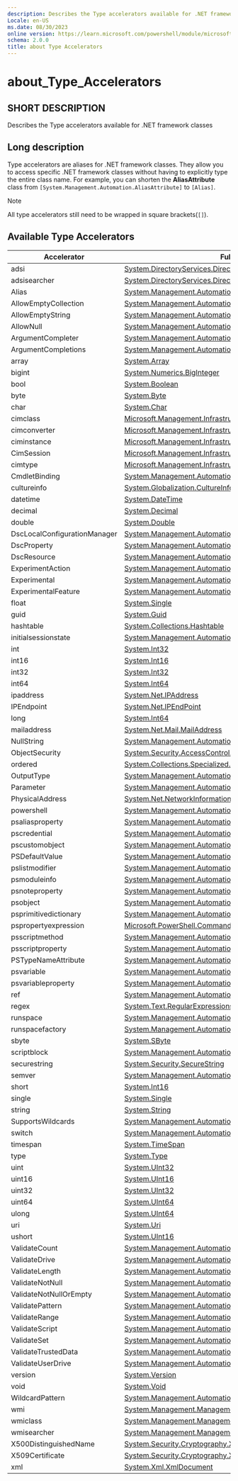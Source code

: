 ```yaml
---
description: Describes the Type accelerators available for .NET framework classes
Locale: en-US
ms.date: 08/30/2023
online version: https://learn.microsoft.com/powershell/module/microsoft.powershell.core/about/about_type_accelerators?view=powershell-7.3&WT.mc_id=ps-gethelp
schema: 2.0.0
title: about Type Accelerators
---
```

# about_Type_Accelerators

## SHORT DESCRIPTION
Describes the Type accelerators available for .NET framework classes

## Long description

Type accelerators are aliases for .NET framework classes. They allow you to
access specific .NET framework classes without having to explicitly type the
entire class name. For example, you can shorten the **AliasAttribute**
class from `[System.Management.Automation.AliasAttribute]` to `[Alias]`.

> [!NOTE]
> All type accelerators still need to be wrapped in square brackets(`[]`).

## Available Type Accelerators

|         Accelerator          |                                                                 Full Class Name                                                                 |
| ---------------------------- | ----------------------------------------------------------------------------------------------------------------------------------------------- |
| adsi                         | [System.DirectoryServices.DirectoryEntry](xref:System.DirectoryServices.DirectoryEntry)                                                         |
| adsisearcher                 | [System.DirectoryServices.DirectorySearcher](xref:System.DirectoryServices.DirectorySearcher)                                                   |
| Alias                        | [System.Management.Automation.AliasAttribute](xref:System.Management.Automation.AliasAttribute)                                                 |
| AllowEmptyCollection         | [System.Management.Automation.AllowEmptyCollectionAttribute](xref:System.Management.Automation.AllowEmptyCollectionAttribute)                   |
| AllowEmptyString             | [System.Management.Automation.AllowEmptyStringAttribute](xref:System.Management.Automation.AllowEmptyStringAttribute)                           |
| AllowNull                    | [System.Management.Automation.AllowNullAttribute](xref:System.Management.Automation.AllowNullAttribute)                                         |
| ArgumentCompleter            | [System.Management.Automation.ArgumentCompleterAttribute](xref:System.Management.Automation.ArgumentCompleterAttribute)                         |
| ArgumentCompletions          | [System.Management.Automation.ArgumentCompletionsAttribute](xref:System.Management.Automation.ArgumentCompletionsAttribute)                     |
| array                        | [System.Array](xref:System.Array)                                                                                                               |
| bigint                       | [System.Numerics.BigInteger](xref:System.Numerics.BigInteger)                                                                                   |
| bool                         | [System.Boolean](xref:System.Boolean)                                                                                                           |
| byte                         | [System.Byte](xref:System.Byte)                                                                                                                 |
| char                         | [System.Char](xref:System.Char)                                                                                                                 |
| cimclass                     | [Microsoft.Management.Infrastructure.CimClass](xref:Microsoft.Management.Infrastructure.CimClass)                                               |
| cimconverter                 | [Microsoft.Management.Infrastructure.CimConverter](xref:Microsoft.Management.Infrastructure.CimConverter)                                       |
| ciminstance                  | [Microsoft.Management.Infrastructure.CimInstance](xref:Microsoft.Management.Infrastructure.CimInstance)                                         |
| CimSession                   | [Microsoft.Management.Infrastructure.CimSession](xref:Microsoft.Management.Infrastructure.CimSession)                                           |
| cimtype                      | [Microsoft.Management.Infrastructure.CimType](xref:Microsoft.Management.Infrastructure.CimType)                                                 |
| CmdletBinding                | [System.Management.Automation.CmdletBindingAttribute](xref:System.Management.Automation.CmdletBindingAttribute)                                 |
| cultureinfo                  | [System.Globalization.CultureInfo](xref:System.Globalization.CultureInfo)                                                                       |
| datetime                     | [System.DateTime](xref:System.DateTime)                                                                                                         |
| decimal                      | [System.Decimal](xref:System.Decimal)                                                                                                           |
| double                       | [System.Double](xref:System.Double)                                                                                                             |
| DscLocalConfigurationManager | [System.Management.Automation.DscLocalConfigurationManagerAttribute](xref:System.Management.Automation.DscLocalConfigurationManagerAttribute)   |
| DscProperty                  | [System.Management.Automation.DscPropertyAttribute](xref:System.Management.Automation.DscPropertyAttribute)                                     |
| DscResource                  | [System.Management.Automation.DscResourceAttribute](xref:System.Management.Automation.DscResourceAttribute)                                     |
| ExperimentAction             | [System.Management.Automation.ExperimentAction](xref:System.Management.Automation.ExperimentAction)                                             |
| Experimental                 | [System.Management.Automation.ExperimentalAttribute](xref:System.Management.Automation.ExperimentalAttribute)                                   |
| ExperimentalFeature          | [System.Management.Automation.ExperimentalFeature](xref:System.Management.Automation.ExperimentalFeature)                                       |
| float                        | [System.Single](xref:System.Single)                                                                                                             |
| guid                         | [System.Guid](xref:System.Guid)                                                                                                                 |
| hashtable                    | [System.Collections.Hashtable](xref:System.Collections.Hashtable)                                                                               |
| initialsessionstate          | [System.Management.Automation.Runspaces.InitialSessionState](xref:System.Management.Automation.Runspaces.InitialSessionState)                   |
| int                          | [System.Int32](xref:System.Int32)                                                                                                               |
| int16                        | [System.Int16](xref:System.Int16)                                                                                                               |
| int32                        | [System.Int32](xref:System.Int32)                                                                                                               |
| int64                        | [System.Int64](xref:System.Int64)                                                                                                               |
| ipaddress                    | [System.Net.IPAddress](xref:System.Net.IPAddress)                                                                                               |
| IPEndpoint                   | [System.Net.IPEndPoint](xref:System.Net.IPEndPoint)                                                                                             |
| long                         | [System.Int64](xref:System.Int64)                                                                                                               |
| mailaddress                  | [System.Net.Mail.MailAddress](xref:System.Net.Mail.MailAddress)                                                                                 |
| NullString                   | [System.Management.Automation.Language.NullString](xref:System.Management.Automation.Language.NullString)                                       |
| ObjectSecurity               | [System.Security.AccessControl.ObjectSecurity](xref:System.Security.AccessControl.ObjectSecurity)                                               |
| ordered                      | [System.Collections.Specialized.OrderedDictionary](xref:System.Collections.Specialized.OrderedDictionary)                                       |
| OutputType                   | [System.Management.Automation.OutputTypeAttribute](xref:System.Management.Automation.OutputTypeAttribute)                                       |
| Parameter                    | [System.Management.Automation.ParameterAttribute](xref:System.Management.Automation.ParameterAttribute)                                         |
| PhysicalAddress              | [System.Net.NetworkInformation.PhysicalAddress](xref:System.Net.NetworkInformation.PhysicalAddress)                                             |
| powershell                   | [System.Management.Automation.PowerShell](xref:System.Management.Automation.PowerShell)                                                         |
| psaliasproperty              | [System.Management.Automation.PSAliasProperty](xref:System.Management.Automation.PSAliasProperty)                                               |
| pscredential                 | [System.Management.Automation.PSCredential](xref:System.Management.Automation.PSCredential)                                                     |
| pscustomobject               | [System.Management.Automation.PSObject](xref:System.Management.Automation.PSObject)                                                             |
| PSDefaultValue               | [System.Management.Automation.PSDefaultValueAttribute](xref:System.Management.Automation.PSDefaultValueAttribute)                               |
| pslistmodifier               | [System.Management.Automation.PSListModifier](xref:System.Management.Automation.PSListModifier)                                                 |
| psmoduleinfo                 | [System.Management.Automation.PSModuleInfo](xref:System.Management.Automation.PSModuleInfo)                                                     |
| psnoteproperty               | [System.Management.Automation.PSNoteProperty](xref:System.Management.Automation.PSNoteProperty)                                                 |
| psobject                     | [System.Management.Automation.PSObject](xref:System.Management.Automation.PSObject)                                                             |
| psprimitivedictionary        | [System.Management.Automation.PSPrimitiveDictionary](xref:System.Management.Automation.PSPrimitiveDictionary)                                   |
| pspropertyexpression         | [Microsoft.PowerShell.Commands.PSPropertyExpression](xref:Microsoft.PowerShell.Commands.PSPropertyExpression)                                   |
| psscriptmethod               | [System.Management.Automation.PSScriptMethod](xref:System.Management.Automation.PSScriptMethod)                                                 |
| psscriptproperty             | [System.Management.Automation.PSScriptProperty](xref:System.Management.Automation.PSScriptProperty)                                             |
| PSTypeNameAttribute          | [System.Management.Automation.PSTypeNameAttribute](xref:System.Management.Automation.PSTypeNameAttribute)                                       |
| psvariable                   | [System.Management.Automation.PSVariable](xref:System.Management.Automation.PSVariable)                                                         |
| psvariableproperty           | [System.Management.Automation.PSVariableProperty](xref:System.Management.Automation.PSVariableProperty)                                         |
| ref                          | [System.Management.Automation.PSReference](xref:System.Management.Automation.PSReference)                                                       |
| regex                        | [System.Text.RegularExpressions.Regex](xref:System.Text.RegularExpressions.Regex)                                                               |
| runspace                     | [System.Management.Automation.Runspaces.Runspace](xref:System.Management.Automation.Runspaces.Runspace)                                         |
| runspacefactory              | [System.Management.Automation.Runspaces.RunspaceFactory](xref:System.Management.Automation.Runspaces.RunspaceFactory)                           |
| sbyte                        | [System.SByte](xref:System.SByte)                                                                                                               |
| scriptblock                  | [System.Management.Automation.ScriptBlock](xref:System.Management.Automation.ScriptBlock)                                                       |
| securestring                 | [System.Security.SecureString](xref:System.Security.SecureString)                                                                               |
| semver                       | [System.Management.Automation.SemanticVersion](xref:System.Management.Automation.SemanticVersion)                                               |
| short                        | [System.Int16](xref:System.Int16)                                                                                                               |
| single                       | [System.Single](xref:System.Single)                                                                                                             |
| string                       | [System.String](xref:System.String)                                                                                                             |
| SupportsWildcards            | [System.Management.Automation.SupportsWildcardsAttribute](xref:System.Management.Automation.SupportsWildcardsAttribute)                         |
| switch                       | [System.Management.Automation.SwitchParameter](xref:System.Management.Automation.SwitchParameter)                                               |
| timespan                     | [System.TimeSpan](xref:System.TimeSpan)                                                                                                         |
| type                         | [System.Type](xref:System.Type)                                                                                                                 |
| uint                         | [System.UInt32](xref:System.UInt32)                                                                                                             |
| uint16                       | [System.UInt16](xref:System.UInt16)                                                                                                             |
| uint32                       | [System.UInt32](xref:System.UInt32)                                                                                                             |
| uint64                       | [System.UInt64](xref:System.UInt64)                                                                                                             |
| ulong                        | [System.UInt64](xref:System.UInt64)                                                                                                             |
| uri                          | [System.Uri](xref:System.Uri)                                                                                                                   |
| ushort                       | [System.UInt16](xref:System.UInt16)                                                                                                             |
| ValidateCount                | [System.Management.Automation.ValidateCountAttribute](xref:System.Management.Automation.ValidateCountAttribute)                                 |
| ValidateDrive                | [System.Management.Automation.ValidateDriveAttribute](xref:System.Management.Automation.ValidateDriveAttribute)                                 |
| ValidateLength               | [System.Management.Automation.ValidateLengthAttribute](xref:System.Management.Automation.ValidateLengthAttribute)                               |
| ValidateNotNull              | [System.Management.Automation.ValidateNotNullAttribute](xref:System.Management.Automation.ValidateNotNullAttribute)                             |
| ValidateNotNullOrEmpty       | [System.Management.Automation.ValidateNotNullOrEmptyAttribute](xref:System.Management.Automation.ValidateNotNullOrEmptyAttribute)               |
| ValidatePattern              | [System.Management.Automation.ValidatePatternAttribute](xref:System.Management.Automation.ValidatePatternAttribute)                             |
| ValidateRange                | [System.Management.Automation.ValidateRangeAttribute](xref:System.Management.Automation.ValidateRangeAttribute)                                 |
| ValidateScript               | [System.Management.Automation.ValidateScriptAttribute](xref:System.Management.Automation.ValidateScriptAttribute)                               |
| ValidateSet                  | [System.Management.Automation.ValidateSetAttribute](xref:System.Management.Automation.ValidateSetAttribute)                                     |
| ValidateTrustedData          | [System.Management.Automation.ValidateTrustedDataAttribute](xref:System.Management.Automation.ValidateTrustedDataAttribute)                     |
| ValidateUserDrive            | [System.Management.Automation.ValidateUserDriveAttribute](xref:System.Management.Automation.ValidateUserDriveAttribute)                         |
| version                      | [System.Version](xref:System.Version)                                                                                                           |
| void                         | [System.Void](xref:System.Void)                                                                                                                 |
| WildcardPattern              | [System.Management.Automation.WildcardPattern](xref:System.Management.Automation.WildcardPattern)                                               |
| wmi                          | [System.Management.ManagementObject](xref:System.Management.ManagementObject)                                                                   |
| wmiclass                     | [System.Management.ManagementClass](xref:System.Management.ManagementClass)                                                                     |
| wmisearcher                  | [System.Management.ManagementObjectSearcher](xref:System.Management.ManagementObjectSearcher)                                                   |
| X500DistinguishedName        | [System.Security.Cryptography.X509Certificates.X500DistinguishedName](xref:System.Security.Cryptography.X509Certificates.X500DistinguishedName) |
| X509Certificate              | [System.Security.Cryptography.X509Certificates.X509Certificate](xref:System.Security.Cryptography.X509Certificates.X509Certificate)             |
| xml                          | [System.Xml.XmlDocument](xref:System.Xml.XmlDocument)                                                                                           |
